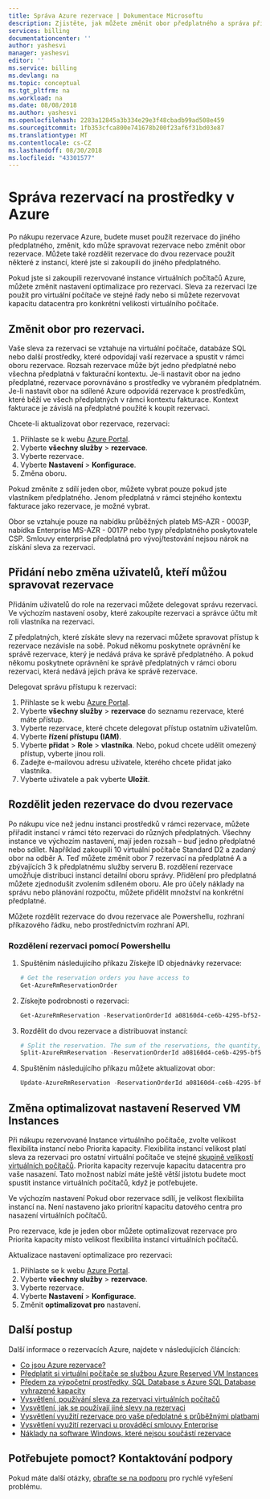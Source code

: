 ```yaml
---
title: Správa Azure rezervace | Dokumentace Microsoftu
description: Zjistěte, jak můžete změnit obor předplatného a správa přístupu pro Azure rezervace.
services: billing
documentationcenter: ''
author: yashesvi
manager: yashesvi
editor: ''
ms.service: billing
ms.devlang: na
ms.topic: conceptual
ms.tgt_pltfrm: na
ms.workload: na
ms.date: 08/08/2018
ms.author: yashesvi
ms.openlocfilehash: 2283a12845a3b334e29e3f48cbadb99ad508e459
ms.sourcegitcommit: 1fb353cfca800e741678b200f23af6f31bd03e87
ms.translationtype: MT
ms.contentlocale: cs-CZ
ms.lasthandoff: 08/30/2018
ms.locfileid: "43301577"
---
```

# <a name="manage-reservations-for-resources-in-azure"></a>Správa rezervací na prostředky v Azure

Po nákupu rezervace Azure, budete muset použít rezervace do jiného předplatného, změnit, kdo může spravovat rezervace nebo změnit obor rezervace. Můžete také rozdělit rezervace do dvou rezervace použít některé z instancí, které jste si zakoupili do jiného předplatného.

Pokud jste si zakoupili rezervované instance virtuálních počítačů Azure, můžete změnit nastavení optimalizace pro rezervaci. Sleva za rezervaci lze použít pro virtuální počítače ve stejné řady nebo si můžete rezervovat kapacitu datacentra pro konkrétní velikosti virtuálního počítače.

## <a name="change-the-scope-for-a-reservation"></a>Změnit obor pro rezervaci.

 Vaše sleva za rezervaci se vztahuje na virtuální počítače, databáze SQL nebo další prostředky, které odpovídají vaší rezervace a spustit v rámci oboru rezervace. Rozsah rezervace může být jedno předplatné nebo všechna předplatná v fakturační kontextu. Je-li nastavit obor na jedno předplatné, rezervace porovnáváno s prostředky ve vybraném předplatném. Je-li nastavit obor na sdílené Azure odpovídá rezervace k prostředkům, které běží ve všech předplatných v rámci kontextu fakturace. Kontext fakturace je závislá na předplatné použité k koupit rezervaci.

Chcete-li aktualizovat obor rezervace, rezervaci:

1. Přihlaste se k webu [Azure Portal](https://portal.azure.com).
2. Vyberte **všechny služby** > **rezervace**.
3. Vyberte rezervace.
4. Vyberte **Nastavení** > **Konfigurace**.
5. Změna oboru. 

Pokud změníte z sdílí jeden obor, můžete vybrat pouze pokud jste vlastníkem předplatného. Jenom předplatná v rámci stejného kontextu fakturace jako rezervace, je možné vybrat.

Obor se vztahuje pouze na nabídku průběžných plateb MS-AZR - 0003P, nabídka Enterprise MS-AZR - 0017P nebo typy předplatného poskytovatele CSP. Smlouvy enterprise předplatná pro vývoj/testování nejsou nárok na získání sleva za rezervaci.

## <a name="add-or-change-users-who-can-manage-a-reservation"></a>Přidání nebo změna uživatelů, kteří můžou spravovat rezervace

Přidáním uživatelů do role na rezervaci můžete delegovat správu rezervaci. Ve výchozím nastavení osoby, které zakoupíte rezervaci a správce účtu mít roli vlastníka na rezervaci.

Z předplatných, které získáte slevy na rezervaci můžete spravovat přístup k rezervace nezávisle na sobě. Pokud někomu poskytnete oprávnění ke správě rezervace, který je nedává práva ke správě předplatného. A pokud někomu poskytnete oprávnění ke správě předplatných v rámci oboru rezervaci, která nedává jejich práva ke správě rezervace.

Delegovat správu přístupu k rezervaci:

1. Přihlaste se k webu [Azure Portal](https://portal.azure.com).
2. Vyberte **všechny služby** > **rezervace** do seznamu rezervace, které máte přístup.
3. Vyberte rezervace, které chcete delegovat přístup ostatním uživatelům.
4. Vyberte **řízení přístupu (IAM)**.
5. Vyberte **přidat** > **Role** > **vlastníka**. Nebo, pokud chcete udělit omezený přístup, vyberte jinou roli.
6. Zadejte e-mailovou adresu uživatele, kterého chcete přidat jako vlastníka.
7. Vyberte uživatele a pak vyberte **Uložit**.

## <a name="split-a-single-reservation-into-two-reservations"></a>Rozdělit jeden rezervace do dvou rezervace

 Po nákupu více než jednu instanci prostředků v rámci rezervace, můžete přiřadit instancí v rámci této rezervaci do různých předplatných. Všechny instance ve výchozím nastavení, mají jeden rozsah – buď jedno předplatné nebo sdílet. Například zakoupili 10 virtuální počítače Standard D2 a zadaný obor na odběr A. Teď můžete změnit obor 7 rezervací na předplatné A a zbývajících 3 k předplatnému služby serveru B. rozdělení rezervace umožňuje distribuci instancí detailní oboru správy. Přidělení pro předplatná můžete zjednodušit zvolením sdíleném oboru. Ale pro účely náklady na správu nebo plánování rozpočtu, můžete přidělit množství na konkrétní předplatné.

 Můžete rozdělit rezervace do dvou rezervace ale Powershellu, rozhraní příkazového řádku, nebo prostřednictvím rozhraní API.

### <a name="split-a-reservation-by-using-powershell"></a>Rozdělení rezervaci pomocí Powershellu

1. Spuštěním následujícího příkazu Získejte ID objednávky rezervace:

    ```powershell
    # Get the reservation orders you have access to
    Get-AzureRmReservationOrder
    ```

2. Získejte podrobnosti o rezervaci:

    ```powershell
    Get-AzureRmReservation -ReservationOrderId a08160d4-ce6b-4295-bf52-b90a5d4c96a0 -ReservationId b8be062a-fb0a-46c1-808a-5a844714965a
    ```

3. Rozdělit do dvou rezervace a distribuovat instancí:

    ```powershell
    # Split the reservation. The sum of the reservations, the quantity, must equal the total number of instances in the reservation that you're splitting.
    Split-AzureRmReservation -ReservationOrderId a08160d4-ce6b-4295-bf52-b90a5d4c96a0 -ReservationId b8be062a-fb0a-46c1-808a-5a844714965a -Quantity 3,2
    ```
4. Spuštěním následujícího příkazu můžete aktualizovat obor:
    ```powershell
    Update-AzureRmReservation -ReservationOrderId a08160d4-ce6b-4295-bf52-b90a5d4c96a0 -ReservationId 5257501b-d3e8-449d-a1ab-4879b1863aca -AppliedScopeType Single -AppliedScope /subscriptions/15bb3be0-76d5-491c-8078-61fe3468d414
    ```

## <a name="change-optimize-setting-for-reserved-vm-instances"></a>Změna optimalizovat nastavení Reserved VM Instances

 Při nákupu rezervované Instance virtuálního počítače, zvolte velikost flexibilita instancí nebo Priorita kapacity. Flexibilita instancí velikost platí sleva za rezervaci pro ostatní virtuální počítače ve stejné [skupině velikostí virtuálních počítačů](https://aka.ms/RIVMGroups). Priorita kapacity rezervuje kapacitu datacentra pro vaše nasazení. Tato možnost nabízí máte ještě větší jistotu budete moct spustit instance virtuálních počítačů, když je potřebujete.

Ve výchozím nastavení Pokud obor rezervace sdílí, je velikost flexibilita instancí na. Není nastaveno jako prioritní kapacitu datového centra pro nasazení virtuálních počítačů.

Pro rezervace, kde je jeden obor můžete optimalizovat rezervace pro Priorita kapacity místo velikost flexibilita instancí virtuálních počítačů.

Aktualizace nastavení optimalizace pro rezervaci:

1. Přihlaste se k webu [Azure Portal](https://portal.azure.com).
2. Vyberte **všechny služby** > **rezervace**.
3. Vyberte rezervace.
4. Vyberte **Nastavení** > **Konfigurace**.
5. Změnit **optimalizovat pro** nastavení.

## <a name="next-steps"></a>Další postup

Další informace o rezervacích Azure, najdete v následujících článcích:

- [Co jsou Azure rezervace?](billing-save-compute-costs-reservations.md)
- [Předplatit si virtuální počítače se službou Azure Reserved VM Instances](../virtual-machines/windows/prepay-reserved-vm-instances.md)
- [Předem za výpočetní prostředky, SQL Database s Azure SQL Database vyhrazené kapacity](../sql-database/sql-database-reserved-capacity.md)
- [Vysvětlení, používání sleva za rezervaci virtuálních počítačů](billing-understand-vm-reservation-charges.md)
- [Vysvětlení, jak se používají jiné slevy na rezervaci](billing-understand-reservation-charges.md)
- [Vysvětlení využití rezervace pro vaše předplatné s průběžnými platbami](billing-understand-reserved-instance-usage.md)
- [Vysvětlení využití rezervaci u prováděcí smlouvy Enterprise](billing-understand-reserved-instance-usage-ea.md)
- [Náklady na software Windows, které nejsou součástí rezervace](billing-reserved-instance-windows-software-costs.md)

## <a name="need-help-contact-support"></a>Potřebujete pomoct? Kontaktování podpory

Pokud máte další otázky, [obraťte se na podporu](https://portal.azure.com/?#blade/Microsoft_Azure_Support/HelpAndSupportBlade) pro rychlé vyřešení problému.
